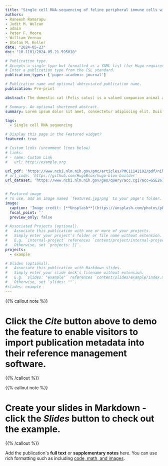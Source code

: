 ```yaml
---
title: "Single cell RNA-sequencing of feline peripheral immune cells with V(D)J repertoire and cross species analysis of T lymphocytes"
authors:
- Raneesh Ramarapu
- Judit M. Wulcan
- admin
- Peter F. Moore
- William Vernau
- Stefan M. Keller
date: "2024-05-23"
doi: "10.1101/2024.05.21.595010"

# Publication type.
# Accepts a single type but formatted as a YAML list (for Hugo requirements).
# Enter a publication type from the CSL standard.
publication_types: ['paper-academic journal']

# Publication name and optional abbreviated publication name.
publication: Pre-print

abstract: The domestic cat (Felis catus) is a valued companion animal and a model for virally induced cancers and immunodeficiencies. However, species-specific limitations such as a scarcity of immune cell markers constrain our ability to resolve immune cell subsets at sufficient detail. The goal of this study was to characterize circulating feline T cells and other leukocytes based on their transcriptomic landscape and T-cell receptor repertoire using single cell RNA-sequencing. Unsupervised clustering of whole transcriptome data revealed 7 major cell populations - T cells, neutrophils, monocytic cells, B cells, plasmacytoid dendritic cells, mast cells and platelets. Sub cluster analysis of T cells resolved naive (CD4+ and CD8+), CD4+ effector T cells, CD8+ cytotoxic T cells and gamma/delta T cells. Cross species analysis revealed a high conservation of T cell subsets along an effector gradient with equitable representation of veterinary species (horse, dog, pig) and humans with the cat. Our V(D)J repertoire analysis demonstrated a skewed T-cell receptor alpha gene usage and a restricted T-cell receptor gamma junctional length in CD8+ cytotoxic T cells compared to other alpha/beta T cell subsets. Among myeloid cells, we resolved three clusters of classical monocytes with polarization into pro- and anti-inflammatory phenotypes in addition to a cluster of conventional dendritic cells. Lastly, our neutrophil sub clustering revealed a larger mature neutrophil cluster and a smaller exhausted/activated cluster. Our study is the first to characterize subsets of circulating T cells utilizing an integrative approach of single cell RNA-sequencing, V(D)J repertoire analysis and cross species analysis. In addition, we characterize the transcriptome of several myeloid cell subsets and demonstrate immune cell relatedness across different species.

# Summary. An optional shortened abstract.
summary: Lorem ipsum dolor sit amet, consectetur adipiscing elit. Duis posuere tellus ac convallis placerat. Proin tincidunt magna sed ex sollicitudin condimentum.

tags:
  - Single cell RNA sequencing

# Display this page in the Featured widget?
featured: true

# Custom links (uncomment lines below)
# links:
# - name: Custom Link
#   url: http://example.org

url_pdf: 'https://www.ncbi.nlm.nih.gov/pmc/articles/PMC11142102/pdf/nihpp-2024.05.21.595010v2.pdf'
# url_code: 'https://github.com/HugoBlox/hugo-blox-builder'
url_dataset: 'https://www.ncbi.nlm.nih.gov/geo/query/acc.cgi?acc=GSE267355'


# Featured image
# To use, add an image named `featured.jpg/png` to your page's folder.
image:
  caption: 'Image credit: [**Unsplash**](https://unsplash.com/photos/pLCdAaMFLTE)'
  focal_point: ''
  preview_only: false

# Associated Projects (optional).
#   Associate this publication with one or more of your projects.
#   Simply enter your project's folder or file name without extension.
#   E.g. `internal-project` references `content/project/internal-project/index.md`.
#   Otherwise, set `projects: []`.
projects:
  - example

# Slides (optional).
#   Associate this publication with Markdown slides.
#   Simply enter your slide deck's filename without extension.
#   E.g. `slides: "example"` references `content/slides/example/index.md`.
#   Otherwise, set `slides: ""`.
#slides: example
---
```


{{% callout note %}}
# Click the _Cite_ button above to demo the feature to enable visitors to import publication metadata into their reference management software.
{{% /callout %}}

{{% callout note %}}
# Create your slides in Markdown - click the _Slides_ button to check out the example.
{{% /callout %}}

Add the publication's **full text** or **supplementary notes** here. You can use rich formatting such as including [code, math, and images](https://docs.hugoblox.com/content/writing-markdown-latex/).



